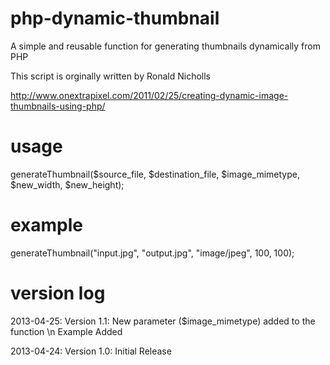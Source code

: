 php-dynamic-thumbnail
=====================

A simple and reusable function for generating thumbnails dynamically from PHP

This script is orginally written by Ronald Nicholls

http://www.onextrapixel.com/2011/02/25/creating-dynamic-image-thumbnails-using-php/

usage
=====

generateThumbnail($source_file, $destination_file, $image_mimetype, $new_width, $new_height);

example
=======

generateThumbnail("input.jpg", "output.jpg", "image/jpeg", 100, 100);

version log
===========

2013-04-25: Version 1.1: New parameter ($image_mimetype) added to the function \n
                         Example Added

2013-04-24: Version 1.0: Initial Release

